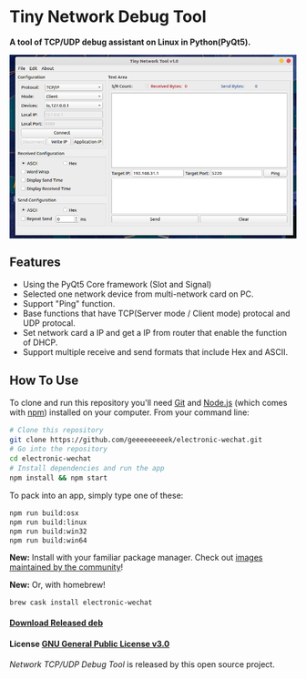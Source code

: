 # Tiny Network Debug Tool

**A tool of TCP/UDP debug assistant on Linux in Python(PyQt5).**

<img src="assets/main_ui.png" alt="main_ui" align="center" />

## Features 

- Using the PyQt5 Core framework (Slot and Signal)
- Selected one network device from multi-network card on PC.
- Support "Ping" function.
- Base functions that have TCP(Server mode / Client mode) protocal and UDP protocal.
- Set network card a IP and get a IP from router that enable the function of DHCP. 
- Support multiple receive and send formats that include Hex and ASCII.

## How To Use

To clone and run this repository you'll need [Git](https://git-scm.com) and [Node.js](https://nodejs.org/en/download/) (which comes with [npm](https://www.npmjs.com/)) installed on your computer. From your command line:

``` bash
# Clone this repository
git clone https://github.com/geeeeeeeeek/electronic-wechat.git
# Go into the repository
cd electronic-wechat
# Install dependencies and run the app
npm install && npm start
```

To pack into an app, simply type one of these:

``` shell
npm run build:osx
npm run build:linux
npm run build:win32
npm run build:win64
```

**New:** Install with your familiar package manager. Check out [images maintained by the community](https://github.com/geeeeeeeeek/electronic-wechat/wiki/System-Support-Matrix#%E7%A4%BE%E5%8C%BA%E8%B4%A1%E7%8C%AE%E7%9A%84%E5%AE%89%E8%A3%85%E5%8C%85)!

**New:** Or, with homebrew!

```bash
brew cask install electronic-wechat
```

#### [Download Released deb](https://github.com/lifimlt/tinyNetwork/releases)

#### License [GNU General Public License v3.0](LICENSE)

*Network TCP/UDP Debug Tool* is released by this open source project. 